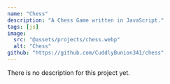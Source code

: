 ```yaml
---
name: "Chess"
description: "A Chess Game written in JavaScript."
tags: [js]
image:
  src: "@assets/projects/chess.webp"
  alt: "Chess"
github: "https://github.com/CuddlyBunion341/chess"
---
```

There is no description for this project yet.


